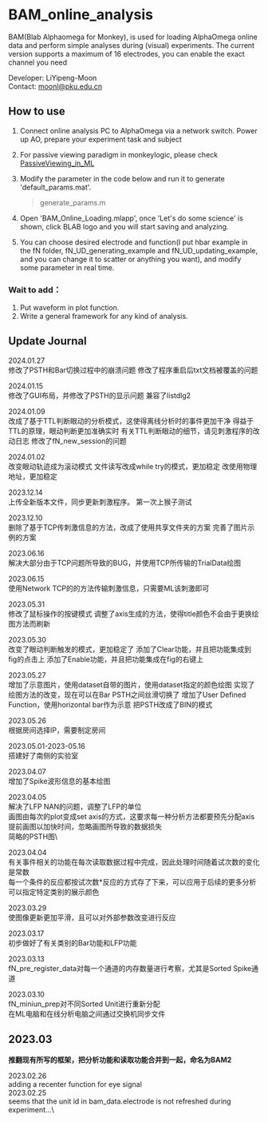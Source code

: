 # BAM_online_analysis

BAM(Blab Alphaomega for Monkey), is used for loading AlphaOmega online data and perform simple analyses during (visual) experiments. The current version supports a maximum of 16 electrodes, you can enable the exact channel you need

Developer: LiYipeng-Moon\
Contact: moonl@pku.edu.cn

## How to use

1. Connect online analysis PC to AlphaOmega via a network switch. Power up AO, prepare your experiment task and subject
2. For passive viewing paradigm in monkeylogic, please check [PassiveViewing_in_ML](https://github.com/liyipeng-moon/PassiveViewing_in_ML)
3. Modify the parameter in the code below and run it to generate 'default_params.mat'.
    >  generate_params.m

4. Open 'BAM_Online_Loading.mlapp', once 'Let's do some science' is shown, click BLAB logo and you will start saving and analyzing.
5. You can choose desired electrode and function(I put hbar example in the fN folder, fN_UD_generating_example and fN_UD_updating_example, and you can change it to scatter or anything you want), and modify some parameter in real time.
   
### Wait to add：

1. Put waveform in plot function.
2. Write a general framework for any kind of analysis.


## Update Journal


2024.01.27\
修改了PSTH和Bar切换过程中的崩溃问题
修改了程序重启后txt文档被覆盖的问题

2024.01.15\
修改了GUI布局，并修改了PSTH的显示问题
兼容了listdlg2

2024.01.09\
改成了基于TTL判断眼动的分析模式，这使得离线分析时的事件更加干净
得益于TTL的原理，眼动判断更加准确实时
有关TTL判断眼动的细节，请见刺激程序的改动日志
修改了fN_new_session的问题

2024.01.02\
改变眼动轨迹成为滚动模式
文件读写改成while try的模式，更加稳定
改使用物理地址，更加稳定

2023.12.14\
上传全新版本文件，同步更新刺激程序。
第一次上猴子测试

2023.12.10\
删除了基于TCP传刺激信息的方法，改成了使用共享文件夹的方案
完善了图片示例的方案

2023.06.16\
解决大部分由于TCP问题所导致的BUG，并使用TCP所传输的TrialData绘图

2023.06.15\
使用Network TCP的的方法传输刺激信息，只需要ML该刺激即可

2023.05.31\
修改了鼠标操作的按键模式
调整了axis生成的方法，使得title颜色不会由于更换绘图方法而刷新

2023.05.30\
改变了眼动判断触发的模式，更加稳定了
添加了Clear功能，并且把功能集成到fig的点击上
添加了Enable功能，并且把功能集成在fig的右键上

2023.05.27\
增加了示意图片，使用dataset自带的图片，使用dataset指定的颜色绘图
实现了绘图方法的改变，现在可以在Bar PSTH之间丝滑切换了
增加了User Defined Function，使用horizontal bar作为示意
把PSTH改成了BIN的模式

2023.05.26\
根据房间选择IP，需要制定房间

2023.05.01-2023-05.16\
搭建好了南侧的实验室

2023.04.07\
增加了Spike波形信息的基本绘图

2023.04.05\
解决了LFP NAN的问题，调整了LFP的单位\
画图由每次的plot变成set axis的方式，这要求每一种分析方法都要预先分配axis\
提前画图以加快时间，忽略画图所导致的数据损失\
简略的PSTH图\

2023.04.04\
有关事件相关的功能在每次读取数据过程中完成，因此处理时间随着试次数的变化是常数\
每一个条件的反应都按试次数*反应的方式存了下来，可以应用于后续的更多分析\
可以指定特定类别的展示颜色

2023.03.29\
使图像更新更加平滑，且可以对外部参数改变进行反应

2023.03.17\
初步做好了有关类别的Bar功能和LFP功能

2023.03.13\
fN_pre_register_data对每一个通道的内存数量进行考察，尤其是Sorted Spike通道

2023.03.10\
fN_miniun_prep对不同Sorted Unit进行重新分配\
在ML电脑和在线分析电脑之间通过交换机同步文件

## 2023.03
__推翻现有所写的框架，把分析功能和读取功能合并到一起，命名为BAM2__

2023.02.26\
adding a recenter function for eye signal\
2023.02.25\
seems that the unit id in bam_data.electrode is not refreshed during experiment...\